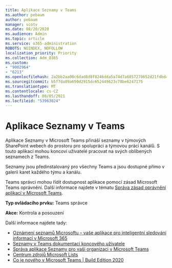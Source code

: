 ```yaml
---
title: Aplikace Seznamy v Teams
ms.author: pebaum
author: pebaum
manager: scotv
ms.date: 08/20/2020
ms.audience: Admin
ms.topic: article
ms.service: o365-administration
ROBOTS: NOINDEX, NOFOLLOW
localization_priority: Priority
ms.collection: Adm_O365
ms.custom:
- "9002964"
- "6213"
ms.openlocfilehash: 2a2bb2aa00c6dad8d8f8246dda5a74d7a6857270652d21fdbd4eb0a891dac0ca
ms.sourcegitcommit: b5f7da89a650d2915dc652449623c78be6247175
ms.translationtype: MT
ms.contentlocale: cs-CZ
ms.lasthandoff: 08/05/2021
ms.locfileid: "53963024"
---
```

# <a name="lists-app-in-teams"></a>Aplikace Seznamy v Teams

Aplikace Seznamy v Microsoft Teams přináší seznamy v týmových SharePoint webech do prostoru pro spolupráci a týmovou práci kanálů. S touto aplikací mohou koncoví uživatelé pracovat na svých oblíbených seznamech z Teams.

Seznamy jsou předinstalovaný pro všechny Teams a jsou dostupné přímo v galerii karet každého týmu a kanálu.

Teams správci mohou řídit dostupnost aplikace pomocí zásad Microsoft Teams oprávnění. Další informace najdete v tématu [Správa zásad oprávnění aplikací v Microsoft Teams](https://docs.microsoft.com/microsoftteams/teams-app-permission-policies).

**Typ ovládacího prvku:** Teams správce    

**Akce:**  Kontrola a posouzení

Další informace najdete tady:

- [Oznámení seznamů Microsoftu – vaše aplikace pro inteligentní sledování informací v Microsoft 365](https://techcommunity.microsoft.com/t5/microsoft-365-blog/announcing-microsoft-lists-your-smart-information-tracking-app/ba-p/1372233)
- [Seznamy v Teams dokumentaci koncového uživatele](https://support.microsoft.com/office/get-started-with-lists-in-microsoft-taeams-c971e46b-b36c-491b-9c35-efeddd0297db)
- [Správa aplikace Seznamy pro vaši organizaci v Microsoft Teams](https://docs.microsoft.com/microsoftteams/manage-lists-app)
- [Centrum zdrojů Microsoft Lists](https://aka.ms/MSLists)
- [Co je nového v Microsoft Teams | Build Edition 2020](https://techcommunity.microsoft.com/t5/microsoft-teams-blog/what-s-new-in-microsoft-teams-build-edition-2020/ba-p/1394224)
